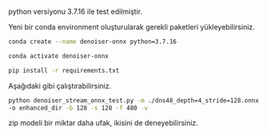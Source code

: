 python versiyonu 3.7.16 ile test edilmiştir. 

Yeni bir conda environment oluşturularak gerekli paketleri yükleyebilirsiniz.

```bash
conda create --name denoiser-onnx python=3.7.16

conda activate denoiser-onnx

pip install -r requirements.txt
```

Aşağıdaki gibi çalıştırabilirsiniz.

```bash
python denoiser_stream_onnx_test.py -m ./dns48_depth=4_stride=128.onnx -n audio-wav-16k 
-o enhanced_dir -b 128 -s 128 -f 480 -v
```

zip modeli bir miktar daha ufak, ikisini de deneyebilirsiniz.
